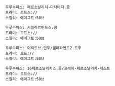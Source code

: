 
```쿠스통-프라메스
우루수피스: 페르소날리치-다타바지.콩
프라미: 트프스://
스칠리: 에이그트:50브
```

```쿠스통-프라메스
우루수피스: 시밀라르민드스.콩
프라미: 트프스://
스칠리: 에이그트:50브
```

```쿠스통-프라메스
우루수피스: 이릭트브.인푸/템페라멘트2.트무
프라미: 트프://
스칠리: 에이그트:50브
```

```쿠스통-프라메스
우루수피스: 16페르소날리치스.콩/프레이-페르소날리치-테스트
프라미: 트프스://
스칠리: 에이그트:50브
```
